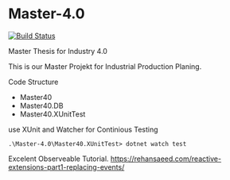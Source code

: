 # Master-4.0

[![Build Status](https://travis-ci.com/pascalschumann/Master-4.0.svg?branch=feature-zpp-origin)](https://travis-ci.com/pascalschumann/Master-4.0)

Master Thesis for Industry 4.0

This is our Master Projekt for Industrial Production Planing.

Code Structure
<ul>
<li>Master40</li>
<li>Master40.DB</li>
<li>Master40.XUnitTest</li>
</ul>


use XUnit and Watcher for Continious Testing
```
.\Master-4.0\Master40.XUnitTest> dotnet watch test 
```

Excelent Observeable Tutorial.
https://rehansaeed.com/reactive-extensions-part1-replacing-events/
